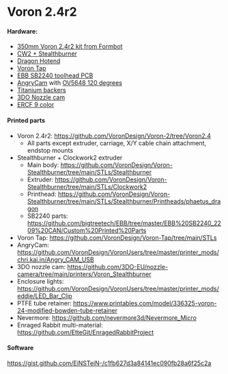 # Voron 2.4r2

#### Hardware:
* [350mm Voron 2.4r2 kit from Formbot](https://www.formbot3d.com/products/voron-24-corexy-3d-printer-kit-with-different-print-sizes-for-choice?VariantsId=10457)
* [CW2 + Stealthburner](https://github.com/VoronDesign/Voron-Stealthburner)
* [Dragon Hotend](https://www.phaetus.com/dragon-st/)
* [Voron Tap](https://github.com/VoronDesign/Voron-Tap)
* [EBB SB2240 toolhead PCB](https://biqu.equipment/products/bigtreetech-ebb-sb2209-can-v1-0)
* [AngryCam](https://github.com/VoronDesign/VoronUsers/tree/master/printer_mods/chri.kai.in/Angry_CAM_USB) with [OV5648 120 degrees](https://www.aliexpress.com/item/1005003720999994.html?spm=a2g0o.order_list.order_list_main.23.7d751802cmCV6f)
* [Titanium backers](https://www.3dlabtech.ca/product/titanium-backers-for-voron-2-and-trident/)
* [3DO Nozzle cam](https://kb-3d.com/store/electronics/779-3do-nozzle-camera-kit.html)
* [ERCF 9 color](https://www.aliexpress.com/item/1005004537312582.html?spm=a2g0o.order_list.order_list_main.5.56561802Y1YjM8)

#### Printed parts
* Voron 2.4r2: https://github.com/VoronDesign/Voron-2/tree/Voron2.4
  * All parts except extruder, carriage, X/Y cable chain attachment, endstop mounts
* Stealthburner + Clockwork2 extruder
  * Main body: https://github.com/VoronDesign/Voron-Stealthburner/tree/main/STLs/Stealthburner
  * Extruder: https://github.com/VoronDesign/Voron-Stealthburner/tree/main/STLs/Clockwork2
  * Printhead: https://github.com/VoronDesign/Voron-Stealthburner/tree/main/STLs/Stealthburner/Printheads/phaetus_dragon
  * SB2240 parts: https://github.com/bigtreetech/EBB/tree/master/EBB%20SB2240_2209%20CAN/Custom%20Printed%20Parts
* Voron Tap: https://github.com/VoronDesign/Voron-Tap/tree/main/STLs
* AngryCam: https://github.com/VoronDesign/VoronUsers/tree/master/printer_mods/chri.kai.in/Angry_CAM_USB
* 3DO nozzle cam: https://github.com/3DO-EU/nozzle-camera/tree/main/printers/Voron_Stealthburner
* Enclosure lights: https://github.com/VoronDesign/VoronUsers/tree/master/printer_mods/eddie/LED_Bar_Clip
* PTFE tube retainer: https://www.printables.com/model/336325-voron-24-modified-bowden-tube-retainer
* Nevermore: https://github.com/nevermore3d/Nevermore_Micro
* Enraged Rabbit multi-material: https://github.com/EtteGit/EnragedRabbitProject

#### Software

https://gist.github.com/EiNSTeiN-/c1fb627d3a84141ec090fb28a6f25c2a
